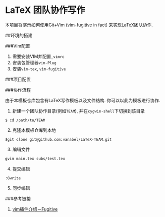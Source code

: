 # LaTeX 团队协作写作
本项目将演示如何使用Git+Vim ([vim-fugitive](https://github.com/tpope/vim-fugitive) in fact) 来实现LaTeX团队协作.

##环境的搭建

###Vim配置

1. 需要安装VIM并配置`_vimrc`
2. 安装包管理器`vim-Plug`
3. 安装`vim-tex`, `vim-fugitive`

###项目配置

###协作流程

由于本模板仓库包含有LaTeX写作模板以及文件结构. 你可以以此为模板进行协作.

1. 新建一个团队协作目录(例如`TEAM`), 并在`cygwin-shell`下切换到该目录
 ```
 $ cd /path/to/TEAM
 ```
2. 克隆本模板仓库到本地
 ```git
 $git clone git@github.com:vanabel/LaTeX-TEAM.git
 ```
3. 编辑文件
 ```sh
 gvim main.tex subs/test.tex
 ```
4. 提交编辑
 ```vim
 :Gwrite
 ```
5. 同步编辑

###参考链接

1. [vim插件介绍－Fugitive](http://www.d0u9.xyz/vimcha-jian-jie-shao-fugitive/)
